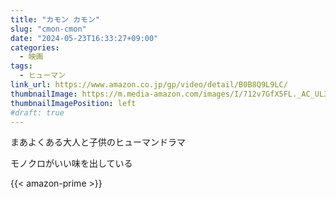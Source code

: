 ```yaml
---
title: "カモン カモン"
slug: "cmon-cmon"
date: "2024-05-23T16:33:27+09:00"
categories:
  - 映画
tags:
  - ヒューマン
link_url: https://www.amazon.co.jp/gp/video/detail/B0B8Q9L9LC/
thumbnailImage: https://m.media-amazon.com/images/I/712v7GfX5FL._AC_UL320_.jpg
thumbnailImagePosition: left
#draft: true
---
```

まあよくある大人と子供のヒューマンドラマ
<!--more-->
モノクロがいい味を出している

{{< amazon-prime >}}
